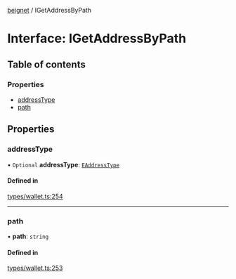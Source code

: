 [beignet](../README.md) / IGetAddressByPath

# Interface: IGetAddressByPath

## Table of contents

### Properties

- [addressType](IGetAddressByPath.md#addresstype)
- [path](IGetAddressByPath.md#path)

## Properties

### addressType

• `Optional` **addressType**: [`EAddressType`](../enums/EAddressType.md)

#### Defined in

[types/wallet.ts:254](https://github.com/synonymdev/beignet/blob/05d5011/src/types/wallet.ts#L254)

___

### path

• **path**: `string`

#### Defined in

[types/wallet.ts:253](https://github.com/synonymdev/beignet/blob/05d5011/src/types/wallet.ts#L253)
